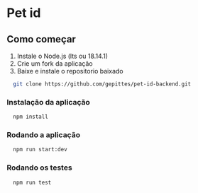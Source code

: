 # Pet id

## Como começar

1. Instale o Node.js (lts ou 18.14.1)
2. Crie um fork da aplicação
3. Baixe e instale o repositorio baixado

```bash
  git clone https://github.com/gepittes/pet-id-backend.git
```

### Instalação da aplicação

```bash
  npm install
```

### Rodando a aplicação

```bash
  npm run start:dev
```

### Rodando os testes

```bash
  npm run test
```
